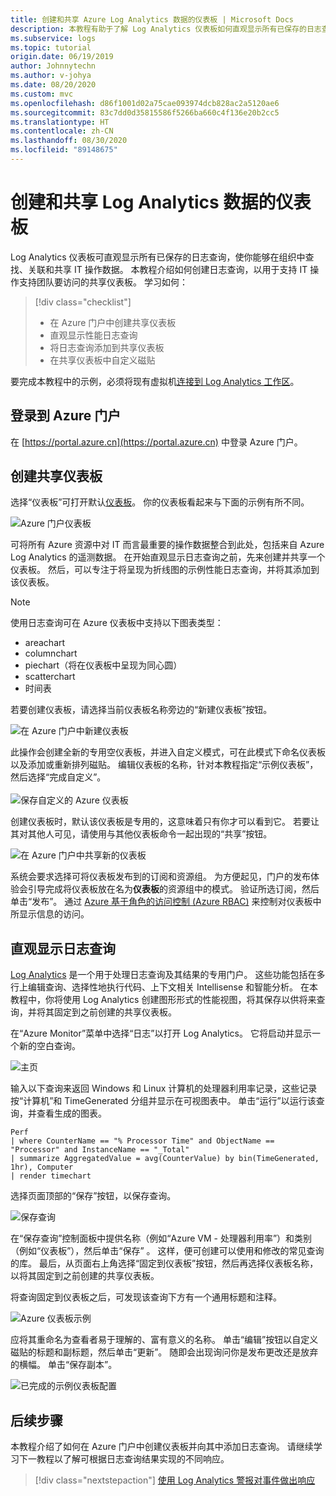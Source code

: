 ```yaml
---
title: 创建和共享 Azure Log Analytics 数据的仪表板 | Microsoft Docs
description: 本教程有助于了解 Log Analytics 仪表板如何直观显示所有已保存的日志查询，从而提供单个可重用功能区来查看环境。
ms.subservice: logs
ms.topic: tutorial
origin.date: 06/19/2019
author: Johnnytechn
ms.author: v-johya
ms.date: 08/20/2020
ms.custom: mvc
ms.openlocfilehash: d86f1001d02a75cae093974dcb828ac2a5120ae6
ms.sourcegitcommit: 83c7dd0d35815586f5266ba660c4f136e20b2cc5
ms.translationtype: HT
ms.contentlocale: zh-CN
ms.lasthandoff: 08/30/2020
ms.locfileid: "89148675"
---
```

# <a name="create-and-share-dashboards-of-log-analytics-data"></a>创建和共享 Log Analytics 数据的仪表板

Log Analytics 仪表板可直观显示所有已保存的日志查询，使你能够在组织中查找、关联和共享 IT 操作数据。  本教程介绍如何创建日志查询，以用于支持 IT 操作支持团队要访问的共享仪表板。  学习如何：

> [!div class="checklist"]
> * 在 Azure 门户中创建共享仪表板
> * 直观显示性能日志查询 
> * 将日志查询添加到共享仪表板 
> * 在共享仪表板中自定义磁贴

要完成本教程中的示例，必须将现有虚拟机[连接到 Log Analytics 工作区](quick-collect-azurevm.md)。  
 
## <a name="sign-in-to-azure-portal"></a>登录到 Azure 门户
在 [https://portal.azure.cn](https://portal.azure.cn) 中登录 Azure 门户。 

## <a name="create-a-shared-dashboard"></a>创建共享仪表板
选择“仪表板”可打开默认[仪表板](../../azure-portal/azure-portal-dashboards.md)。 你的仪表板看起来与下面的示例有所不同。

![Azure 门户仪表板](./media/tutorial-logs-dashboards/log-analytics-portal-dashboard.png)

可将所有 Azure 资源中对 IT 而言最重要的操作数据整合到此处，包括来自 Azure Log Analytics 的遥测数据。  在开始直观显示日志查询之前，先来创建并共享一个仪表板。  然后，可以专注于将呈现为折线图的示例性能日志查询，并将其添加到该仪表板。  

> [!NOTE]
> 使用日志查询可在 Azure 仪表板中支持以下图表类型：
> - areachart
> - columnchart
> - piechart（将在仪表板中呈现为同心圆）
> - scatterchart
> - 时间表

若要创建仪表板，请选择当前仪表板名称旁边的“新建仪表板”按钮。

![在 Azure 门户中新建仪表板](./media/tutorial-logs-dashboards/log-analytics-create-dashboard-01.png)

此操作会创建全新的专用空仪表板，并进入自定义模式，可在此模式下命名仪表板以及添加或重新排列磁贴。 编辑仪表板的名称，针对本教程指定“示例仪表板”，然后选择“完成自定义”。<br><br> ![保存自定义的 Azure 仪表板](./media/tutorial-logs-dashboards/log-analytics-create-dashboard-02.png)

创建仪表板时，默认该仪表板是专用的，这意味着只有你才可以看到它。 若要让其对其他人可见，请使用与其他仪表板命令一起出现的“共享”按钮。

![在 Azure 门户中共享新的仪表板](./media/tutorial-logs-dashboards/log-analytics-share-dashboard.png) 

系统会要求选择可将仪表板发布到的订阅和资源组。 为方便起见，门户的发布体验会引导完成将仪表板放在名为**仪表板**的资源组中的模式。  验证所选订阅，然后单击“发布”。  通过 [Azure 基于角色的访问控制 (Azure RBAC)](../../role-based-access-control/role-assignments-portal.md) 来控制对仪表板中所显示信息的访问。   

## <a name="visualize-a-log-query"></a>直观显示日志查询
[Log Analytics](../log-query/get-started-portal.md) 是一个用于处理日志查询及其结果的专用门户。 这些功能包括在多行上编辑查询、选择性地执行代码、上下文相关 Intellisense 和智能分析。 在本教程中，你将使用 Log Analytics 创建图形形式的性能视图，将其保存以供将来查询，并将其固定到之前创建的共享仪表板。

在“Azure Monitor”菜单中选择“日志”以打开 Log Analytics。 它将启动并显示一个新的空白查询。

![主页](./media/tutorial-logs-dashboards/homepage.png)

输入以下查询来返回 Windows 和 Linux 计算机的处理器利用率记录，这些记录按“计算机”和 TimeGenerated 分组并显示在可视图表中。 单击“运行”以运行该查询，并查看生成的图表。

```Kusto
Perf 
| where CounterName == "% Processor Time" and ObjectName == "Processor" and InstanceName == "_Total" 
| summarize AggregatedValue = avg(CounterValue) by bin(TimeGenerated, 1hr), Computer 
| render timechart
```

选择页面顶部的“保存”按钮，以保存查询。

![保存查询](./media/tutorial-logs-dashboards/save-query.png)

在“保存查询”控制面板中提供名称（例如“Azure VM - 处理器利用率”）和类别（例如“仪表板”），然后单击“保存” 。  这样，便可创建可以使用和修改的常见查询的库。  最后，从页面右上角选择“固定到仪表板”按钮，然后再选择仪表板名称，以将其固定到之前创建的共享仪表板。

将查询固定到仪表板之后，可发现该查询下方有一个通用标题和注释。

![Azure 仪表板示例](./media/tutorial-logs-dashboards/log-analytics-modify-dashboard-01.png)

 应将其重命名为查看者易于理解的、富有意义的名称。  单击“编辑”按钮以自定义磁贴的标题和副标题，然后单击“更新”。  随即会出现询问你是发布更改还是放弃的横幅。  单击“保存副本”。  

![已完成的示例仪表板配置](./media/tutorial-logs-dashboards/log-analytics-modify-dashboard-02.png)

## <a name="next-steps"></a>后续步骤
本教程介绍了如何在 Azure 门户中创建仪表板并向其中添加日志查询。  请继续学习下一教程以了解可根据日志查询结果实现的不同响应。  

> [!div class="nextstepaction"]
> [使用 Log Analytics 警报对事件做出响应](tutorial-response.md)

